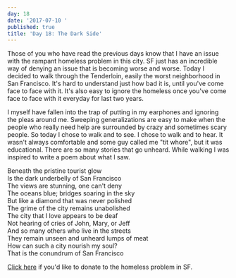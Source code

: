 ```yaml
---
day: 18
date: '2017-07-10 '
published: true
title: 'Day 18: The Dark Side'
---
```

Those of you who have read the previous days know that I have an issue with the rampant homeless problem in this city. SF just has an incredible way of denying an issue that is becoming worse and worse. Today I decided to walk through the Tenderloin, easily the worst neighborhood in San Francisco. It's hard to understand just how bad it is, until you've come face to face with it. It's also easy to ignore the homeless once you've come face to face with it everyday for last two years. 

I myself have fallen into the trap of putting in my earphones and ignoring the pleas around me. Sweeping generalizations are easy to make when the people who really need help are surrounded by crazy and sometimes scary people. So today I chose to walk and to see. I chose to walk and to hear. It wasn't always comfortable and some guy called me "tit whore", but it was educational. There are so many stories that go unheard. While walking I was inspired to write a poem about what I saw. 

Beneath the pristine tourist glow  
Is the dark underbelly of San Francisco  
The views are stunning, one can't deny  
The oceans blue; bridges soaring in the sky    
But like a diamond that was never polished    
The grime of the city remains unabolished  
The city that I love appears to be deaf  
Not hearing of cries of John, Mary, or Jeff   
And so many others who live in the streets   
They remain unseen and unheard lumps of meat   
How can such a city nourish my soul?  
That is the conundrum of San Francisco   


[Click here](https://handup.org/funds/thesffund?gclid=Cj0KEQjwy4zLBRCOg6-4h6vs3cUBEiQAN-yzfl5CVqeWQ1auxa7XdsxmvmdXteVYSve9soY4wLomzB4aAgsg8P8HAQ) if you'd like to donate to the homeless problem in SF.

